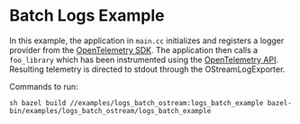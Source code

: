 
# Batch Logs Example

In this example, the application in `main.cc` initializes and registers a logger
provider from the [OpenTelemetry SDK](https://github.com/open-telemetry/opentelemetry-cpp).
The application then calls a `foo_library` which has been instrumented using
the [OpenTelemetry API](https://github.com/open-telemetry/opentelemetry-cpp/tree/master/api).
Resulting telemetry is directed to stdout through the OStreamLogExporter.

Commands to run:

``sh
bazel build //examples/logs_batch_ostream:logs_batch_example
bazel-bin/examples/logs_batch_ostream/logs_batch_example
``
